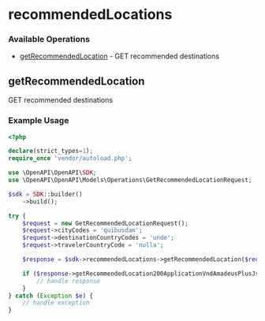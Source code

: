 # recommendedLocations

### Available Operations

* [getRecommendedLocation](#getrecommendedlocation) - GET recommended destinations

## getRecommendedLocation

GET recommended destinations

### Example Usage

```php
<?php

declare(strict_types=1);
require_once 'vendor/autoload.php';

use \OpenAPI\OpenAPI\SDK;
use \OpenAPI\OpenAPI\Models\Operations\GetRecommendedLocationRequest;

$sdk = SDK::builder()
    ->build();

try {
    $request = new GetRecommendedLocationRequest();
    $request->cityCodes = 'quibusdam';
    $request->destinationCountryCodes = 'unde';
    $request->travelerCountryCode = 'nulla';

    $response = $sdk->recommendedLocations->getRecommendedLocation($request);

    if ($response->getRecommendedLocation200ApplicationVndAmadeusPlusJsonObject !== null) {
        // handle response
    }
} catch (Exception $e) {
    // handle exception
}
```
